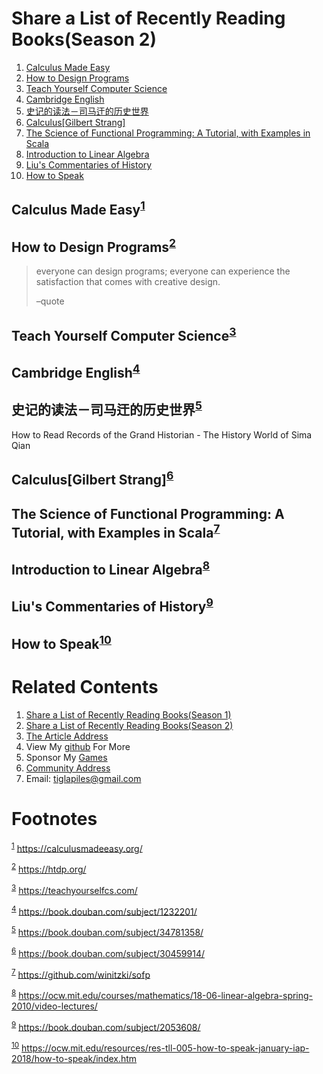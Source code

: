 

# Share a List of Recently Reading Books(Season 2)

1.  [Calculus Made Easy](#orgc985bd8)
2.  [How to Design Programs](#orgab37bd0)
3.  [Teach Yourself Computer Science](#org1500326)
4.  [Cambridge English](#org38ece91)
5.  [史记的读法－司马迀的历史世界](#org10cdbe1)
6.  [Calculus[Gilbert Strang]](#orgc6b4abb)
7.  [The Science of Functional Programming: A Tutorial, with Examples in Scala](#org16fcd1a)
8.  [Introduction to Linear Algebra](#org3cd9c26)
9.  [Liu's Commentaries of History](#orge6a2775)
10. [How to Speak](#org8807cdb)


<a id="orgc985bd8"></a>

## Calculus Made Easy<sup><a id="fnr.1" class="footref" href="#fn.1" role="doc-backlink">1</a></sup>


<a id="orgab37bd0"></a>

## How to Design Programs<sup><a id="fnr.2" class="footref" href="#fn.2" role="doc-backlink">2</a></sup>

> everyone can design programs; everyone can experience the satisfaction that comes with creative design.
> 
> &#x2013;quote


<a id="org1500326"></a>

## Teach Yourself Computer Science<sup><a id="fnr.3" class="footref" href="#fn.3" role="doc-backlink">3</a></sup>


<a id="org38ece91"></a>

## Cambridge English<sup><a id="fnr.4" class="footref" href="#fn.4" role="doc-backlink">4</a></sup>


<a id="org10cdbe1"></a>

## 史记的读法－司马迀的历史世界<sup><a id="fnr.5" class="footref" href="#fn.5" role="doc-backlink">5</a></sup>

<div class="org-center">
<p>
How to Read Records of the Grand Historian - The History World of Sima Qian
</p>
</div>


<a id="orgc6b4abb"></a>

## Calculus[Gilbert Strang]<sup><a id="fnr.6" class="footref" href="#fn.6" role="doc-backlink">6</a></sup>


<a id="org16fcd1a"></a>

## The Science of Functional Programming: A Tutorial, with Examples in Scala<sup><a id="fnr.7" class="footref" href="#fn.7" role="doc-backlink">7</a></sup>


<a id="org3cd9c26"></a>

## Introduction to Linear Algebra<sup><a id="fnr.8" class="footref" href="#fn.8" role="doc-backlink">8</a></sup>


<a id="orge6a2775"></a>

## Liu's Commentaries of History<sup><a id="fnr.9" class="footref" href="#fn.9" role="doc-backlink">9</a></sup>


<a id="org8807cdb"></a>

## How to Speak<sup><a id="fnr.10" class="footref" href="#fn.10" role="doc-backlink">10</a></sup>


# Related Contents

1.  [Share a List of Recently Reading Books(Season 1)](https://tiglapiles.github.io/article/src/share_it/recent_reading.html)
2.  [Share a List of Recently Reading Books(Season 2)](https://tiglapiles.github.io/article/src/share_it/recent_reading2.zh.html)
3.  [The Article Address](https://tiglapiles.github.io/article/src/share_it/recent_reading3.zh.html)
4.  View My [github](https://github.com/tiglapiles/article) For More
5.  Sponsor My [Games](https://itch.io/profile/tiglapiles)
6.  [Community Address](https://www.v2ex.com/t/805027)
7.  Email: tiglapiles@gmail.com


# Footnotes

<sup><a id="fn.1" href="#fnr.1">1</a></sup> <https://calculusmadeeasy.org/>

<sup><a id="fn.2" href="#fnr.2">2</a></sup> <https://htdp.org/>

<sup><a id="fn.3" href="#fnr.3">3</a></sup> <https://teachyourselfcs.com/>

<sup><a id="fn.4" href="#fnr.4">4</a></sup> <https://book.douban.com/subject/1232201/>

<sup><a id="fn.5" href="#fnr.5">5</a></sup> <https://book.douban.com/subject/34781358/>

<sup><a id="fn.6" href="#fnr.6">6</a></sup> <https://book.douban.com/subject/30459914/>

<sup><a id="fn.7" href="#fnr.7">7</a></sup> <https://github.com/winitzki/sofp>

<sup><a id="fn.8" href="#fnr.8">8</a></sup> <https://ocw.mit.edu/courses/mathematics/18-06-linear-algebra-spring-2010/video-lectures/>

<sup><a id="fn.9" href="#fnr.9">9</a></sup> <https://book.douban.com/subject/2053608/>

<sup><a id="fn.10" href="#fnr.10">10</a></sup> <https://ocw.mit.edu/resources/res-tll-005-how-to-speak-january-iap-2018/how-to-speak/index.htm>
